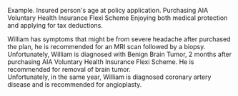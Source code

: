Example. Insured person's age at policy application. Purchasing AIA Voluntary Health Insurance Flexi Scheme Enjoying both medical protection and applying for tax deductions. 

William has symptoms that might be from severe headache after purchased the plan,
he is recommended for an MRI scan followed by a biopsy.  
Unfortunately, William is diagnosed with Benign Brain Tumor, 2 months after
purchasing AIA Voluntary Health Insurance Flexi Scheme. He is recommended
for removal of brain tumor.  
Unfortunately, in the same year, William is diagnosed
coronary artery disease and is recommended for
angioplasty.